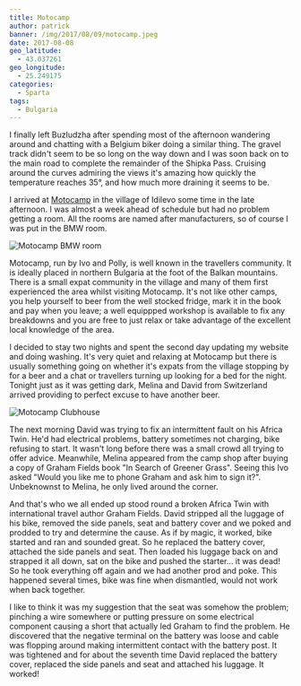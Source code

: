 ```yaml
---
title: Motocamp
author: patrick
banner: /img/2017/08/09/motocamp.jpeg
date: 2017-08-08
geo_latitude:
  - 43.037261
geo_longitude: 
  - 25.249175
categories:
  - Sparta
tags:
  - Bulgaria
---
```

I finally left Buzludzha after spending most of the afternoon wandering around and chatting with a Belgium biker doing a similar thing. The gravel track didn't seem to be so long on the way down and I was soon back on to the main road to complete the remainder of the Shipka Pass. Cruising around the curves admiring the views it's amazing how quickly the temperature reaches 35°, and how much more draining it seems to be. 

<!--more--> 

I arrived at [Motocamp](http://motosapiens.org/) in the village of Idilevo some time in the late afternoon. I was almost a week ahead of schedule but had no problem getting a room. All the rooms are named after manufacturers, so of course I was put in the BMW room. 

![Motocamp BMW room](/img/2017/08/08/motocamp-door.jpeg) 

Motocamp, run by Ivo and Polly, is well known in the travellers community. It is ideally placed in northern Bulgaria at the foot of the Balkan mountains. There is a small expat community in the village and many of them first experienced the area whilst visiting Motocamp. It's not like other camps, you help yourself to beer from the well stocked fridge, mark it in the book and pay when you leave; a well equippped workshop is available to fix any breakdowns and you are free to just relax or take advantage of the excellent local knowledge of the area.

I decided to stay two nights and spent the second day updating my website and doing washing. It's very quiet and relaxing at Motocamp but there is usually something going on whether it's expats from the village stopping by for a beer and a chat or travellers turning up looking for a bed for the night. Tonight just as it was getting dark, Melina and David from Switzerland arrived providing to perfect excuse to have another beer. 

![Motocamp Clubhouse](/img/2017/08/08/motocamp-club-house.jpeg)
 
 The next morning David was trying to fix an intermittent fault on his Africa Twin. He'd had electrical problems, battery sometimes not charging, bike refusing to start. It wasn't long before there was a small crowd all trying to offer advice. Meanwhile, Melina appeared from the camp shop after buying a copy of Graham Fields book "In Search of Greener Grass". Seeing this Ivo asked "Would you like me to phone Graham and ask him to sign it?". Unbeknownst to Melina, he only lived around the corner. 
 
 And that's who we all ended up stood round a broken Africa Twin with international travel author Graham Fields. David stripped all the luggage of his bike, removed the side panels, seat and battery cover and we poked and prodded to try and determine the cause. As if by magic, it worked, bike started and ran and sounded great. So he replaced the battery cover, attached the side panels and seat. Then loaded his luggage back on and strapped it all down, sat on the bike and pushed the starter... it was dead! So he took everything off again and we had another prod and poke. This happened several times, bike was fine when dismantled, would not work when back together. 
 
 I like to think it was my suggestion that the seat was somehow the problem; pinching a wire somewhere or putting pressure on some electrical component causing a short that actually led Graham to find the problem. He discovered that the negative terminal on the battery was loose and cable was flopping around making intermittent contact with the battery post. It was tightened and for about the seventh time David replaced the battery cover, replaced the side panels and seat and attached his luggage. It worked!
 
